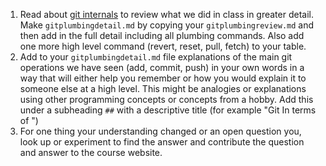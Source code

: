 1. Read about [git internals](https://git-scm.com/book/en/v2/Git-Internals-Git-Objects) to review what we did in class in greater detail. Make `gitplumbingdetail.md` by copying your `gitplumbingreview.md` and then add in the full detail including all plumbing commands. Also add one more high level command (revert, reset, pull, fetch) to your table.
2. Add to your `gitplumbingdetail.md` file explanations of the main git operations we have seen (add, commit, push) in your own words in a way that will either help you remember or how you would explain it to someone else at a high level. This might be analogies or explanations using other programming concepts or concepts from a hobby. Add this under a subheading `##` with a descriptive title (for example "Git In terms of <hobyb>")
3. For one thing your understanding changed or an open question you, look up or experiment to find the answer and contribute the question and answer to the course website.
